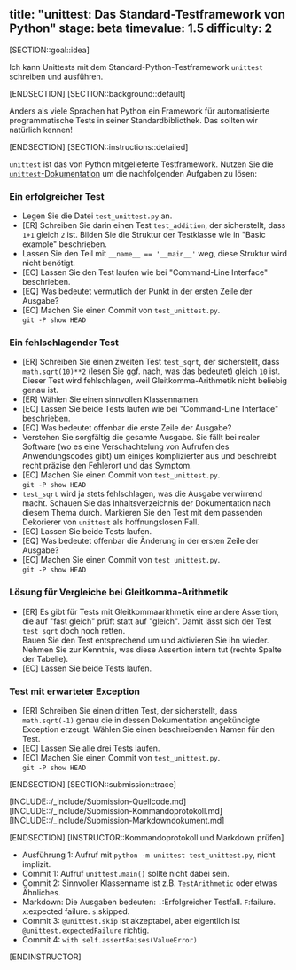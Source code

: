 title: "unittest: Das Standard-Testframework von Python"
stage: beta
timevalue: 1.5
difficulty: 2
---

[SECTION::goal::idea]

Ich kann Unittests mit dem Standard-Python-Testframework `unittest` schreiben und ausführen.

[ENDSECTION]
[SECTION::background::default]

Anders als viele Sprachen hat Python ein Framework für automatisierte programmatische Tests
in seiner Standardbibliothek. Das sollten wir natürlich kennen!

[ENDSECTION]
[SECTION::instructions::detailed]

`unittest` ist das von Python mitgelieferte Testframework.
Nutzen Sie die [`unittest`-Dokumentation](https://docs.python.org/3/library/unittest.html)
um die nachfolgenden Aufgaben zu lösen:

### Ein erfolgreicher Test

- Legen Sie die Datei `test_unittest.py` an.
- [ER] Schreiben Sie darin einen Test `test_addition`, der sicherstellt, dass `1+1` gleich `2` ist.
  Bilden Sie die Struktur der Testklasse wie in "Basic example" beschrieben.
- Lassen Sie den Teil mit `__name__ == '__main__'` weg, diese Struktur wird nicht benötigt.
- [EC] Lassen Sie den Test laufen wie bei "Command-Line Interface" beschrieben.
- [EQ] Was bedeutet vermutlich der Punkt in der ersten Zeile der Ausgabe?
- [EC] Machen Sie einen Commit von `test_unittest.py`.  
  `git -P show HEAD`


### Ein fehlschlagender Test

- [ER] Schreiben Sie einen zweiten Test `test_sqrt`, der sicherstellt, 
  dass `math.sqrt(10)**2` (lesen Sie ggf. nach, was das bedeutet) gleich `10` ist.  
  Dieser Test wird fehlschlagen, weil Gleitkomma-Arithmetik nicht beliebig genau ist.
- [ER] Wählen Sie einen sinnvollen Klassennamen.
- [EC] Lassen Sie beide Tests laufen wie bei "Command-Line Interface" beschrieben.
- [EQ] Was bedeutet offenbar die erste Zeile der Ausgabe?
- Verstehen Sie sorgfältig die gesamte Ausgabe. 
  Sie fällt bei realer Software (wo es eine Verschachtelung von Aufrufen des Anwendungscodes gibt)
  um einiges komplizierter aus und beschreibt recht präzise den Fehlerort und das Symptom.
- [EC] Machen Sie einen Commit von `test_unittest.py`.  
  `git -P show HEAD`
- `test_sqrt` wird ja stets fehlschlagen, was die Ausgabe verwirrend macht.
  Schauen Sie das Inhaltsverzeichnis der Dokumentation nach diesem Thema durch.
  Markieren Sie den Test mit dem passenden Dekorierer von `unittest` als hoffnungslosen Fall.
- [EC] Lassen Sie beide Tests laufen.
- [EQ] Was bedeutet offenbar die Änderung in der ersten Zeile der Ausgabe?
- [EC] Machen Sie einen Commit von `test_unittest.py`.  
  `git -P show HEAD`


### Lösung für Vergleiche bei Gleitkomma-Arithmetik

- [ER] Es gibt für Tests mit Gleitkommaarithmetik eine andere Assertion, die auf
  "fast gleich" prüft statt auf "gleich". Damit lässt sich der Test `test_sqrt` doch noch retten.  
  Bauen Sie den Test entsprechend um und aktivieren Sie ihn wieder.
  Nehmen Sie zur Kenntnis, was diese Assertion intern tut (rechte Spalte der Tabelle).
- [EC] Lassen Sie beide Tests laufen.


### Test mit erwarteter Exception
 
- [ER] Schreiben Sie einen dritten Test, der sicherstellt, dass `math.sqrt(-1)` genau die
  in dessen Dokumentation angekündigte Exception erzeugt.
  Wählen Sie einen beschreibenden Namen für den Test.
- [EC] Lassen Sie alle drei Tests laufen.
- [EC] Machen Sie einen Commit von `test_unittest.py`.  
  `git -P show HEAD`

[ENDSECTION]
[SECTION::submission::trace]

[INCLUDE::/_include/Submission-Quellcode.md]
[INCLUDE::/_include/Submission-Kommandoprotokoll.md]
[INCLUDE::/_include/Submission-Markdowndokument.md]

[ENDSECTION]
[INSTRUCTOR::Kommandoprotokoll und Markdown prüfen]

- Ausführung 1: Aufruf mit `python -m unittest test_unittest.py`, nicht implizit.
- Commit 1: Aufruf `unittest.main()` sollte nicht dabei sein.
- Commit 2: Sinnvoller Klassenname ist z.B. `TestArithmetic` oder etwas Ähnliches.
- Markdown: Die Ausgaben bedeuten: `.`:Erfolgreicher Testfall. `F`:failure. `x`:expected failure.
  `s`:skipped.
- Commit 3: `@unittest.skip` ist akzeptabel, aber eigentlich ist `@unittest.expectedFailure` richtig.
- Commit 4: `with self.assertRaises(ValueError)`

[ENDINSTRUCTOR]